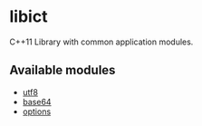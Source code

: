 # libict
C++11 Library with common application modules.

## Available modules

* [utf8](source/utf8.md)
* [base64](source/base64.md)
* [options](source/options.md)
